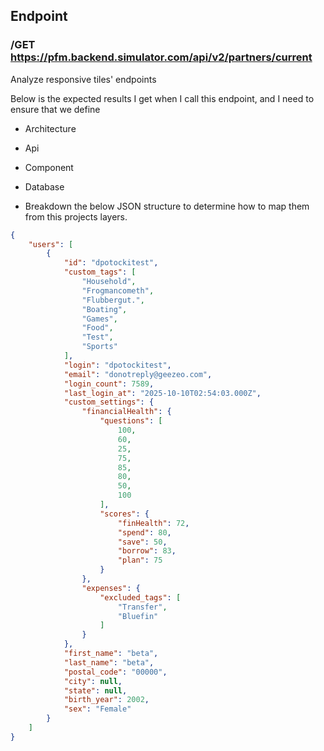 
## Endpoint

### /GET https://pfm.backend.simulator.com/api/v2/partners/current 

Analyze responsive tiles' endpoints 

Below is the expected results I get when I call this endpoint, and I need to ensure that we define 
  * Architecture
  * Api
  * Component
  * Database

* Breakdown the below JSON structure to determine how to map them from this projects layers.


```json
{
    "users": [
        {
            "id": "dpotockitest",
            "custom_tags": [
                "Household",
                "Frogmancometh",
                "Flubbergut.",
                "Boating",
                "Games",
                "Food",
                "Test",
                "Sports"
            ],
            "login": "dpotockitest",
            "email": "donotreply@geezeo.com",
            "login_count": 7589,
            "last_login_at": "2025-10-10T02:54:03.000Z",
            "custom_settings": {
                "financialHealth": {
                    "questions": [
                        100,
                        60,
                        25,
                        75,
                        85,
                        80,
                        50,
                        100
                    ],
                    "scores": {
                        "finHealth": 72,
                        "spend": 80,
                        "save": 50,
                        "borrow": 83,
                        "plan": 75
                    }
                },
                "expenses": {
                    "excluded_tags": [
                        "Transfer",
                        "Bluefin"
                    ]
                }
            },
            "first_name": "beta",
            "last_name": "beta",
            "postal_code": "00000",
            "city": null,
            "state": null,
            "birth_year": 2002,
            "sex": "Female"
        }
    ]
}
```